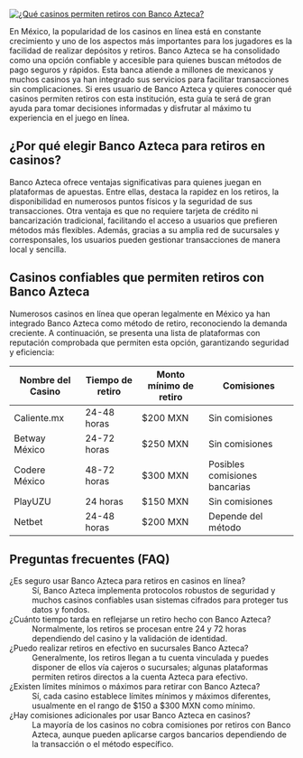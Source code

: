 [![¿Qué casinos permiten retiros con Banco Azteca?](https://123-caf.pages.dev/gitsignup.png)](https://vrmoo.ru/Bt82HjjY)

<p>En México, la popularidad de los casinos en línea está en constante crecimiento y uno de los aspectos más importantes para los jugadores es la facilidad de realizar depósitos y retiros. Banco Azteca se ha consolidado como una opción confiable y accesible para quienes buscan métodos de pago seguros y rápidos. Esta banca atiende a millones de mexicanos y muchos casinos ya han integrado sus servicios para facilitar transacciones sin complicaciones. Si eres usuario de Banco Azteca y quieres conocer qué casinos permiten retiros con esta institución, esta guía te será de gran ayuda para tomar decisiones informadas y disfrutar al máximo tu experiencia en el juego en línea.</p>  <h2>¿Por qué elegir Banco Azteca para retiros en casinos?</h2> <p>Banco Azteca ofrece ventajas significativas para quienes juegan en plataformas de apuestas. Entre ellas, destaca la rapidez en los retiros, la disponibilidad en numerosos puntos físicos y la seguridad de sus transacciones. Otra ventaja es que no requiere tarjeta de crédito ni bancarización tradicional, facilitando el acceso a usuarios que prefieren métodos más flexibles. Además, gracias a su amplia red de sucursales y corresponsales, los usuarios pueden gestionar transacciones de manera local y sencilla.</p>  <h2>Casinos confiables que permiten retiros con Banco Azteca</h2> <p>Numerosos casinos en línea que operan legalmente en México ya han integrado Banco Azteca como método de retiro, reconociendo la demanda creciente. A continuación, se presenta una lista de plataformas con reputación comprobada que permiten esta opción, garantizando seguridad y eficiencia:</p>  <table>   <thead>     <tr>       <th>Nombre del Casino</th>       <th>Tiempo de retiro</th>       <th>Monto mínimo de retiro</th>       <th>Comisiones</th>     </tr>   </thead>   <tbody>     <tr>       <td>Caliente.mx</td>       <td>24-48 horas</td>       <td>$200 MXN</td>       <td>Sin comisiones</td>     </tr>     <tr>       <td>Betway México</td>       <td>24-72 horas</td>       <td>$250 MXN</td>       <td>Sin comisiones</td>     </tr>     <tr>       <td>Codere México</td>       <td>48-72 horas</td>       <td>$300 MXN</td>       <td>Posibles comisiones bancarias</td>     </tr>     <tr>       <td>PlayUZU</td>       <td>24 horas</td>       <td>$150 MXN</td>       <td>Sin comisiones</td>     </tr>     <tr>       <td>Netbet</td>       <td>24-48 horas</td>       <td>$200 MXN</td>       <td>Depende del método</td>     </tr>   </tbody> </table>  <h2>Preguntas frecuentes (FAQ)</h2> <dl>   <dt>¿Es seguro usar Banco Azteca para retiros en casinos en línea?</dt>   <dd>Sí, Banco Azteca implementa protocolos robustos de seguridad y muchos casinos confiables usan sistemas cifrados para proteger tus datos y fondos.</dd>    <dt>¿Cuánto tiempo tarda en reflejarse un retiro hecho con Banco Azteca?</dt>   <dd>Normalmente, los retiros se procesan entre 24 y 72 horas dependiendo del casino y la validación de identidad.</dd>    <dt>¿Puedo realizar retiros en efectivo en sucursales Banco Azteca?</dt>   <dd>Generalmente, los retiros llegan a tu cuenta vinculada y puedes disponer de ellos vía cajeros o sucursales; algunas plataformas permiten retiros directos a la cuenta Azteca para efectivo.</dd>    <dt>¿Existen límites mínimos o máximos para retirar con Banco Azteca?</dt>   <dd>Sí, cada casino establece límites mínimos y máximos diferentes, usualmente en el rango de $150 a $300 MXN como mínimo.</dd>    <dt>¿Hay comisiones adicionales por usar Banco Azteca en casinos?</dt>   <dd>La mayoría de los casinos no cobra comisiones por retiros con Banco Azteca, aunque pueden aplicarse cargos bancarios dependiendo de la transacción o el método específico.</dd> </dl>